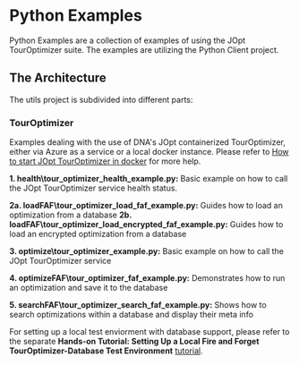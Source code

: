 # Python Examples

Python Examples are a collection of examples of using the JOpt TourOptimizer suite. The examples are utilizing the Python Client project.

## The Architecture
The utils project is subdivided into different parts:


### TourOptimizer 
Examples dealing with the use of DNA's JOpt containerized TourOptimizer, either via Azure as a service or a local docker instance. Please refer to  <a href="https://github.com/DNA-Evolutions/Docker-REST-TourOptimizer#how-to-start-jopttouroptimizer-docker" target="_blank">How to start JOpt TourOptimizer in docker</a> for more help.


**1. health\tour_optimizer_health_example.py:** Basic example on how to call the JOpt TourOptimizer service health status.

**2a. loadFAF\tour_optimizer_load_faf_example.py:** Guides how to load an optimization from a database
**2b. loadFAF\tour_optimizer_load_encrypted_faf_example.py:** Guides how to load an encrypted optimization from a database

**3. optimize\tour_optimizer_example.py:** Basic example on how to call the JOpt TourOptimizer service

**4. optimizeFAF\tour_optimizer_faf_example.py:** Demonstrates how to run an optimization and save it to the database

**5. searchFAF\tour_optimizer_search_faf_example.py:** Shows how to search optimizations within a database and display their meta info


For setting up a local test enviorment with database support, please refer to the separate **Hands-on Tutorial: Setting Up a Local Fire and Forget TourOptimizer-Database Test Environment** [tutorial](https://github.com/DNA-Evolutions/Docker-REST-TourOptimizer/blob/main/TourOptimizerWithDatabase.md).
